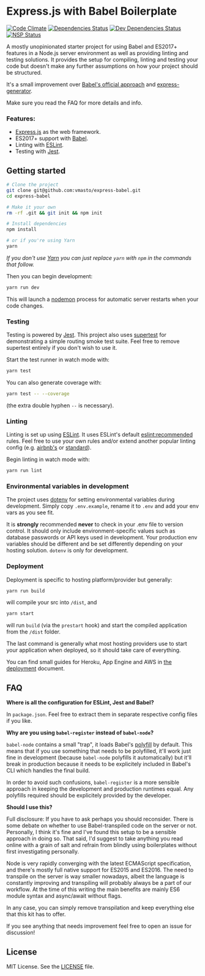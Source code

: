 # Express.js with Babel Boilerplate

[![Code Climate](https://codeclimate.com/github/vmasto/express-babel/badges/gpa.svg)](https://codeclimate.com/github/vmasto/express-babel)
[![Dependencies Status](https://david-dm.org/vmasto/express-babel/status.svg)](https://david-dm.org/vmasto/express-babel)
[![Dev Dependencies Status](https://david-dm.org/vmasto/express-babel/dev-status.svg)](https://david-dm.org/vmasto/express-babel)
[![NSP Status](https://nodesecurity.io/orgs/vmasto/projects/d8089487-4f0e-4f69-abb1-938c6de1e6a7/badge)](https://nodesecurity.io/orgs/vmasto/projects/d8089487-4f0e-4f69-abb1-938c6de1e6a7)

A mostly unopinionated starter project for using Babel and ES2017+ features in a Node.js server environment as well as providing linting and testing solutions. It provides the setup for compiling, linting and testing your code but doesn't make any further assumptions on how your project should be structured.

It's a small improvement over [Babel's official approach](https://github.com/babel/example-node-server) and [express-generator](https://expressjs.com/en/starter/generator.html).

Make sure you read the FAQ for more details and info.

### Features:
- [Express.js](https://expressjs.com/) as the web framework.
- ES2017+ support with [Babel](https://babeljs.io/).
- Linting with [ESLint](http://eslint.org/).
- Testing with [Jest](https://facebook.github.io/jest/).

## Getting started

```sh
# Clone the project
git clone git@github.com:vmasto/express-babel.git
cd express-babel

# Make it your own
rm -rf .git && git init && npm init

# Install dependencies
npm install

# or if you're using Yarn
yarn
```

_If you don't use [Yarn](https://yarnpkg.com/) you can just replace `yarn` with `npm` in the commands that follow._

Then you can begin development:

```sh
yarn run dev
```

This will launch a [nodemon](https://nodemon.io/) process for automatic server restarts when your code changes.

### Testing

Testing is powered by [Jest](https://facebook.github.io/jest/). This project also uses [supertest](https://github.com/visionmedia/supertest) for demonstrating a simple routing smoke test suite. Feel free to remove supertest entirely if you don't wish to use it.

Start the test runner in watch mode with:

```sh
yarn test
```

You can also generate coverage with:

```sh
yarn test -- --coverage
```

(the extra double hyphen `--` is necessary).

### Linting

Linting is set up using [ESLint](http://eslint.org/). It uses ESLint's default [eslint:recommended](https://github.com/eslint/eslint/blob/master/conf/eslint.json) rules. Feel free to use your own rules and/or extend another popular linting config (e.g. [airbnb's](https://www.npmjs.com/package/eslint-config-airbnb) or [standard](https://github.com/feross/eslint-config-standard)).

Begin linting in watch mode with:

```sh
yarn run lint
```

### Environmental variables in development

The project uses [dotenv](https://www.npmjs.com/package/dotenv) for setting environmental variables during development. Simply copy `.env.example`, rename it to `.env` and add your env vars as you see fit. 

It is **strongly** recommended **never** to check in your .env file to version control. It should only include environment-specific values such as database passwords or API keys used in development. Your production env variables should be different and be set differently depending on your hosting solution. `dotenv` is only for development.

### Deployment

Deployment is specific to hosting platform/provider but generally:

```sh
yarn run build
```

will compile your src into `/dist`, and 

```sh
yarn start
```

will run `build` (via the `prestart` hook) and start the compiled application from the `/dist` folder.

The last command is generally what most hosting providers use to start your application when deployed, so it should take care of everything.

You can find small guides for Heroku, App Engine and AWS in [the deployment](DEPLOYMENT.md) document.

## FAQ

**Where is all the configuration for ESLint, Jest and Babel?**

In `package.json`. Feel free to extract them in separate respective config files if you like.

**Why are you using `babel-register` instead of `babel-node`?**

`babel-node` contains a small "trap", it loads Babel's [polyfill](https://babeljs.io/docs/usage/polyfill/) by default. This means that if you use something that needs to be polyfilled, it'll work just fine in development (because `babel-node` polyfills it automatically) but it'll break in production because it needs to be explicitely included in Babel's CLI which handles the final build.

In order to avoid such confusions, `babel-register` is a more sensible approach in keeping the development and production runtimes equal. Any polyfills required should be explicitely provided by the developer.

**Should I use this?**

Full disclosure: If you have to ask perhaps you should reconsider. There is some debate on whether to use Babel-transpiled code on the server or not. Personally, I think it's fine and I've found this setup to be a sensible approach in doing so. That said, I'd suggest to take anything you read online with a grain of salt and refrain from blindly using boilerplates without first investigating personally.

Node is very rapidly converging with the latest ECMAScript specification, and there's mostly full native support for ES2015 and ES2016. The need to transpile on the server is way smaller nowadays, albeit the language is constantly improving and transpiling will probably always be a part of our workflow. At the time of this writing the main benefits are mainly ES6 module syntax and async/await without flags.

In any case, you can simply remove transpilation and keep everything else that this kit has to offer.

If you see anything that needs improvement feel free to open an issue for discussion!

## License
MIT License. See the [LICENSE](LICENSE) file.
